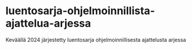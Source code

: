 # luentosarja-ohjelmoinnillista-ajattelua-arjessa
Keväällä 2024 järjestetty luentosarja ohjelmoinnillisesta ajattelusta arjessa
